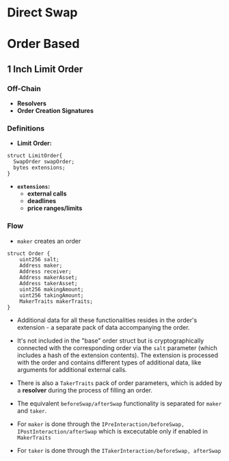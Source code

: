 

# Direct Swap


# Order Based
## 1 Inch Limit Order

### Off-Chain
- **Resolvers**
- **Order Creation Signatures**

### Definitions
- **Limit Order:**
```solidity
struct LimitOrder{
  SwapOrder swapOrder;
  bytes extensions;
}
```
  - **`extensions`:**
    - **external calls**
    - **deadlines**
    - **price ranges/limits**
### Flow
- `maker` creates an order
```solidity
struct Order {
    uint256 salt;
    Address maker;
    Address receiver;
    Address makerAsset;
    Address takerAsset;
    uint256 makingAmount;
    uint256 takingAmount;
    MakerTraits makerTraits;
}
```
- Additional data for all these functionalities resides in the order's extension - a separate pack of data accompanying the order. 

- It's not included in the "base" order struct but is cryptographically connected with the corresponding order via the `salt` parameter (which includes a hash of the extension contents). The extension is processed with the order and contains different types of additional data, like arguments for additional external calls.

- There is also a `TakerTraits` pack of order parameters, which is added by a **resolver** during the process of filling an order.

- The equivalent `beforeSwap/afterSwap` functionality is separated for `maker` and `taker`.

- For `maker` is done through the `IPreInteraction/beforeSwap, IPostInteraction/afterSwap` which is excecutable only if enabled in `MakerTraits`

- For `taker` is done through the `ITakerInteraction/beforeSwap, afterSwap`


